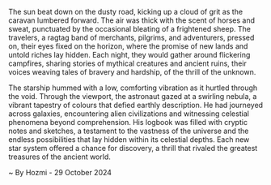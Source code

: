 
The sun beat down on the dusty road, kicking up a cloud of grit as the caravan lumbered forward. The air was thick with the scent of horses and sweat, punctuated by the occasional bleating of a frightened sheep.  The travelers, a ragtag band of merchants, pilgrims, and adventurers, pressed on, their eyes fixed on the horizon, where the promise of new lands and untold riches lay hidden. Each night, they would gather around flickering campfires, sharing stories of mythical creatures and ancient ruins, their voices weaving tales of bravery and hardship, of the thrill of the unknown. 

The starship hummed with a low, comforting vibration as it hurtled through the void.  Through the viewport, the astronaut gazed at a swirling nebula, a vibrant tapestry of colours that defied earthly description.  He had journeyed across galaxies, encountering alien civilizations and witnessing celestial phenomena beyond comprehension.  His logbook was filled with cryptic notes and sketches, a testament to the vastness of the universe and the endless possibilities that lay hidden within its celestial depths.  Each new star system offered a chance for discovery, a thrill that rivaled the greatest treasures of the ancient world. 

~ By Hozmi - 29 October 2024

